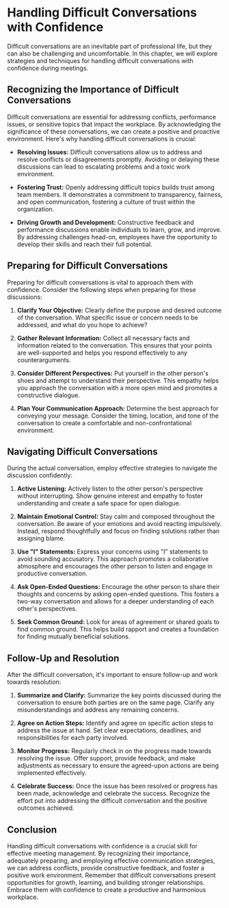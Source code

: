 Handling Difficult Conversations with Confidence
===========================================================

Difficult conversations are an inevitable part of professional life, but they can also be challenging and uncomfortable. In this chapter, we will explore strategies and techniques for handling difficult conversations with confidence during meetings.

Recognizing the Importance of Difficult Conversations
-----------------------------------------------------

Difficult conversations are essential for addressing conflicts, performance issues, or sensitive topics that impact the workplace. By acknowledging the significance of these conversations, we can create a positive and proactive environment. Here's why handling difficult conversations is crucial:

* **Resolving Issues:** Difficult conversations allow us to address and resolve conflicts or disagreements promptly. Avoiding or delaying these discussions can lead to escalating problems and a toxic work environment.

* **Fostering Trust:** Openly addressing difficult topics builds trust among team members. It demonstrates a commitment to transparency, fairness, and open communication, fostering a culture of trust within the organization.

* **Driving Growth and Development:** Constructive feedback and performance discussions enable individuals to learn, grow, and improve. By addressing challenges head-on, employees have the opportunity to develop their skills and reach their full potential.

Preparing for Difficult Conversations
-------------------------------------

Preparing for difficult conversations is vital to approach them with confidence. Consider the following steps when preparing for these discussions:

1. **Clarify Your Objective:** Clearly define the purpose and desired outcome of the conversation. What specific issue or concern needs to be addressed, and what do you hope to achieve?

2. **Gather Relevant Information:** Collect all necessary facts and information related to the conversation. This ensures that your points are well-supported and helps you respond effectively to any counterarguments.

3. **Consider Different Perspectives:** Put yourself in the other person's shoes and attempt to understand their perspective. This empathy helps you approach the conversation with a more open mind and promotes a constructive dialogue.

4. **Plan Your Communication Approach:** Determine the best approach for conveying your message. Consider the timing, location, and tone of the conversation to create a comfortable and non-confrontational environment.

Navigating Difficult Conversations
----------------------------------

During the actual conversation, employ effective strategies to navigate the discussion confidently:

1. **Active Listening:** Actively listen to the other person's perspective without interrupting. Show genuine interest and empathy to foster understanding and create a safe space for open dialogue.

2. **Maintain Emotional Control:** Stay calm and composed throughout the conversation. Be aware of your emotions and avoid reacting impulsively. Instead, respond thoughtfully and focus on finding solutions rather than assigning blame.

3. **Use "I" Statements:** Express your concerns using "I" statements to avoid sounding accusatory. This approach promotes a collaborative atmosphere and encourages the other person to listen and engage in productive conversation.

4. **Ask Open-Ended Questions:** Encourage the other person to share their thoughts and concerns by asking open-ended questions. This fosters a two-way conversation and allows for a deeper understanding of each other's perspectives.

5. **Seek Common Ground:** Look for areas of agreement or shared goals to find common ground. This helps build rapport and creates a foundation for finding mutually beneficial solutions.

Follow-Up and Resolution
------------------------

After the difficult conversation, it's important to ensure follow-up and work towards resolution:

1. **Summarize and Clarify:** Summarize the key points discussed during the conversation to ensure both parties are on the same page. Clarify any misunderstandings and address any remaining concerns.

2. **Agree on Action Steps:** Identify and agree on specific action steps to address the issue at hand. Set clear expectations, deadlines, and responsibilities for each party involved.

3. **Monitor Progress:** Regularly check in on the progress made towards resolving the issue. Offer support, provide feedback, and make adjustments as necessary to ensure the agreed-upon actions are being implemented effectively.

4. **Celebrate Success:** Once the issue has been resolved or progress has been made, acknowledge and celebrate the success. Recognize the effort put into addressing the difficult conversation and the positive outcomes achieved.

Conclusion
----------

Handling difficult conversations with confidence is a crucial skill for effective meeting management. By recognizing their importance, adequately preparing, and employing effective communication strategies, we can address conflicts, provide constructive feedback, and foster a positive work environment. Remember that difficult conversations present opportunities for growth, learning, and building stronger relationships. Embrace them with confidence to create a productive and harmonious workplace.

